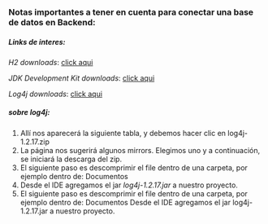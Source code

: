 ### Notas importantes a tener en cuenta para conectar una base de datos en Backend:

##### Links de interes:

*H2 downloads*: [click aqui](https://www.h2database.com/html/download.html)

*JDK Development Kit downloads*: [click aqui](https://www.oracle.com/ar/java/technologies/downloads/#java21)

*Log4j downloads*: [click aqui](https://logging.apache.org/log4j/1.2/download.html)

##### sobre log4j:

1. Allí nos aparecerá la siguiente tabla, y debemos hacer clic en log4j-1.2.17.zip
2. La página nos sugerirá algunos mirrors. Elegimos uno y a continuación, se iniciará la descarga del zip.
3. El siguiente paso es descomprimir el file dentro de una carpeta, por ejemplo dentro de: Documentos
4. Desde el IDE agregamos el jar *log4j-1.2.17.jar* a nuestro proyecto.
5. El siguiente paso es descomprimir el file dentro de una carpeta, por ejemplo dentro de: Documentos
   Desde el IDE agregamos el jar log4j-1.2.17.jar a nuestro proyecto.





